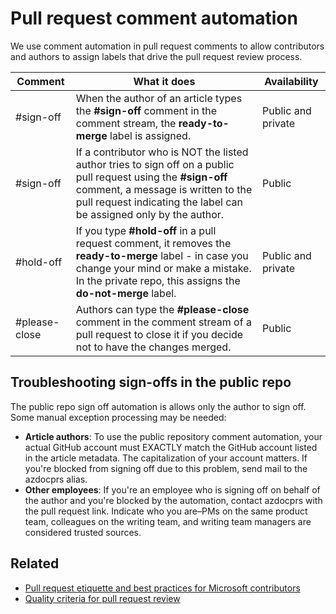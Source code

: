 # Pull request comment automation
We use comment automation in pull request comments to allow contributors and authors to assign labels that drive the pull request review process.

| Comment | What it does | Availability |
| --- | --- | --- |
| #sign-off |When the author of an article types the **#sign-off** comment in the comment stream, the **ready-to-merge** label is assigned. |Public and private |
| #sign-off |If a contributor who is NOT the listed author tries to sign off on a public pull request using the **#sign-off** comment, a message is written to the pull request indicating the label can be assigned only by the author. |Public |
| #hold-off |If you type **#hold-off** in a pull request comment, it removes the **ready-to-merge** label - in case you change your mind or make a mistake. In the private repo, this assigns the **do-not-merge** label. |Public and private |
| #please-close |Authors can type the **#please-close** comment in the comment stream of a pull request to close it if you decide not to have the changes merged. |Public |

## Troubleshooting sign-offs in the public repo
The public repo sign off automation is allows only the author to sign off. Some manual exception processing may be needed:

* **Article authors**: To use the public repository comment automation, your actual GitHub account must EXACTLY match the GitHub account listed in the article metadata. The capitalization of your account matters. If you're blocked from signing off due to this problem, send mail to the azdocprs alias.
* **Other employees**: If you're an employee who is signing off on behalf of the author and you're blocked by the automation, contact azdocprs with the pull request link. Indicate who you are–PMs on the same product team, colleagues on the writing team, and writing team managers are considered trusted sources.

## Related
* [Pull request etiquette and best practices for Microsoft contributors](contributor-guide-pull-request-etiquette.md)
* [Quality criteria for pull request review](contributor-guide-pr-criteria.md)

